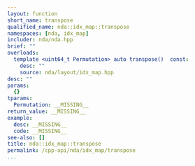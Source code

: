```yaml
---
layout: function
short_name: transpose
qualified_name: nda::idx_map::transpose
namespaces: [nda, idx_map]
includer: nda/nda.hpp
brief: ""
overloads:
  template <uint64_t Permutation> auto transpose()  const:
    desc: ""
    source: nda/layout/idx_map.hpp
desc: ""
params:
  {}
tparams:
  Permutation: __MISSING__
return_value: __MISSING__
example:
  desc: __MISSING__
  code: __MISSING__
see-also: []
title: nda::idx_map::transpose
permalink: /cpp-api/nda/idx_map/transpose
...
```


